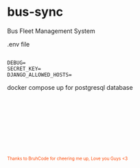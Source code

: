 # bus-sync
Bus Fleet Management System

.env file

<code>
DEBUG=
SECRET_KEY=
DJANGO_ALLOWED_HOSTS=
</code>

docker compose up for postgresql database


<footer style="margin-top: 30%; font-size: x-small; color: orangered">Thanks to BruhCode for cheering me up, Love you Guys <3</footer>


